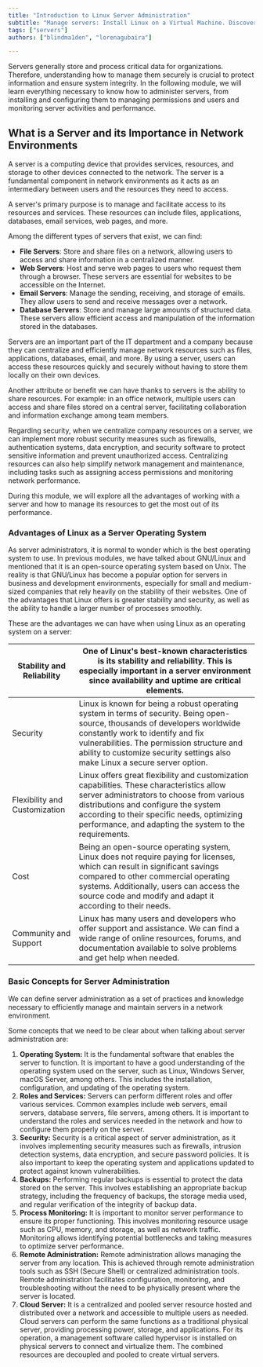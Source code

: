 ```yaml
---
title: "Introduction to Linux Server Administration"
subtitle: "Manage servers: Install Linux on a Virtual Machine. Discover concepts, advantages, and more. Start now!"
tags: ["servers"]
authors: ["blindma1den", "lorenagubaira"]

---
```


Servers generally store and process critical data for organizations. Therefore, understanding how to manage them securely is crucial to protect information and ensure system integrity. In the following module, we will learn everything necessary to know how to administer servers, from installing and configuring them to managing permissions and users and monitoring server activities and performance.

## What is a Server and its Importance in Network Environments

A server is a computing device that provides services, resources, and storage to other devices connected to the network. The server is a fundamental component in network environments as it acts as an intermediary between users and the resources they need to access.

A server's primary purpose is to manage and facilitate access to its resources and services. These resources can include files, applications, databases, email services, web pages, and more.

Among the different types of servers that exist, we can find:

- **File Servers**: Store and share files on a network, allowing users to access and share information in a centralized manner.
- **Web Servers**: Host and serve web pages to users who request them through a browser. These servers are essential for websites to be accessible on the Internet.
- **Email Servers**: Manage the sending, receiving, and storage of emails. They allow users to send and receive messages over a network.
- **Database Servers**: Store and manage large amounts of structured data. These servers allow efficient access and manipulation of the information stored in the databases.

Servers are an important part of the IT department and a company because they can centralize and efficiently manage network resources such as files, applications, databases, email, and more. By using a server, users can access these resources quickly and securely without having to store them locally on their own devices.

Another attribute or benefit we can have thanks to servers is the ability to share resources. For example: in an office network, multiple users can access and share files stored on a central server, facilitating collaboration and information exchange among team members.

Regarding security, when we centralize company resources on a server, we can implement more robust security measures such as firewalls, authentication systems, data encryption, and security software to protect sensitive information and prevent unauthorized access. Centralizing resources can also help simplify network management and maintenance, including tasks such as assigning access permissions and monitoring network performance.

During this module, we will explore all the advantages of working with a server and how to manage its resources to get the most out of its performance.

### **Advantages of Linux as a Server Operating System**

As server administrators, it is normal to wonder which is the best operating system to use. In previous modules, we have talked about GNU/Linux and mentioned that it is an open-source operating system based on Unix. The reality is that GNU/Linux has become a popular option for servers in business and development environments, especially for small and medium-sized companies that rely heavily on the stability of their websites. One of the advantages that Linux offers is greater stability and security, as well as the ability to handle a larger number of processes smoothly.

These are the advantages we can have when using Linux as an operating system on a server:

| Stability and Reliability | One of Linux's best-known characteristics is its stability and reliability. This is especially important in a server environment since availability and uptime are critical elements. |
| --- | --- |
| Security | Linux is known for being a robust operating system in terms of security. Being open-source, thousands of developers worldwide constantly work to identify and fix vulnerabilities. The permission structure and ability to customize security settings also make Linux a secure server option. |
| Flexibility and Customization | Linux offers great flexibility and customization capabilities. These characteristics allow server administrators to choose from various distributions and configure the system according to their specific needs, optimizing performance, and adapting the system to the requirements. |
| Cost | Being an open-source operating system, Linux does not require paying for licenses, which can result in significant savings compared to other commercial operating systems. Additionally, users can access the source code and modify and adapt it according to their needs. |
| Community and Support | Linux has many users and developers who offer support and assistance. We can find a wide range of online resources, forums, and documentation available to solve problems and get help when needed. |

### Basic Concepts for Server Administration

We can define server administration as a set of practices and knowledge necessary to efficiently manage and maintain servers in a network environment.

Some concepts that we need to be clear about when talking about server administration are:

1. **Operating System:** It is the fundamental software that enables the server to function. It is important to have a good understanding of the operating system used on the server, such as Linux, Windows Server, macOS Server, among others. This includes the installation, configuration, and updating of the operating system.
2. **Roles and Services:** Servers can perform different roles and offer various services. Common examples include web servers, email servers, database servers, file servers, among others. It is important to understand the roles and services needed in the network and how to configure them properly on the server.
3. **Security:** Security is a critical aspect of server administration, as it involves implementing security measures such as firewalls, intrusion detection systems, data encryption, and secure password policies. It is also important to keep the operating system and applications updated to protect against known vulnerabilities.
4. **Backups:** Performing regular backups is essential to protect the data stored on the server. This involves establishing an appropriate backup strategy, including the frequency of backups, the storage media used, and regular verification of the integrity of backup data.
5. **Process Monitoring:** It is important to monitor server performance to ensure its proper functioning. This involves monitoring resource usage such as CPU, memory, and storage, as well as network traffic. Monitoring allows identifying potential bottlenecks and taking measures to optimize server performance.
6. **Remote Administration:** Remote administration allows managing the server from any location. This is achieved through remote administration tools such as SSH (Secure Shell) or centralized administration tools. Remote administration facilitates configuration, monitoring, and troubleshooting without the need to be physically present where the server is located.
7. **Cloud Server:** It is a centralized and pooled server resource hosted and distributed over a network and accessible to multiple users as needed. Cloud servers can perform the same functions as a traditional physical server, providing processing power, storage, and applications. For its operation, a management software called hypervisor is installed on physical servers to connect and virtualize them. The combined resources are decoupled and pooled to create virtual servers.
